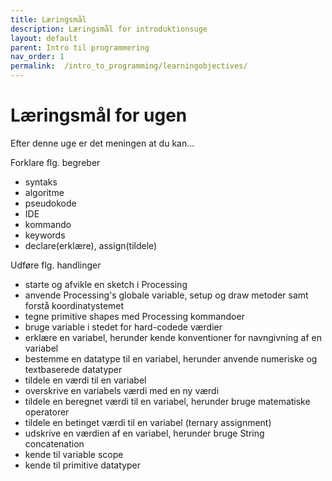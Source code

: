 ```yaml
---
title: Læringsmål
description: Læringsmål for introduktionsuge 
layout: default
parent: Intro til programmering
nav_order: 1
permalink:  /intro_to_programming/learningobjectives/
---
```



# Læringsmål for ugen

Efter denne uge er det meningen at du kan...

Forklare flg. begreber
- syntaks
- algoritme
- pseudokode
- IDE
- kommando
- keywords
- declare(erklære), assign(tildele)

Udføre flg. handlinger
- starte og afvikle en sketch i Processing
- anvende Processing's globale variable, setup og draw metoder samt forstå koordinatystemet
- tegne primitive shapes med Processing kommandoer
- bruge variable i stedet for hard-codede værdier
- erklære en variabel, herunder kende konventioner for navngivning af en variabel
- bestemme en datatype til en variabel, herunder anvende numeriske og textbaserede datatyper
- tildele en værdi til en variabel
- overskrive en variabels værdi med en ny værdi
- tildele en beregnet værdi til en variabel, herunder bruge matematiske operatorer
- tildele en betinget værdi til en variabel (ternary assignment)
- udskrive en værdien af en variabel, herunder bruge String concatenation
- kende til variable scope
- kende til primitive datatyper










